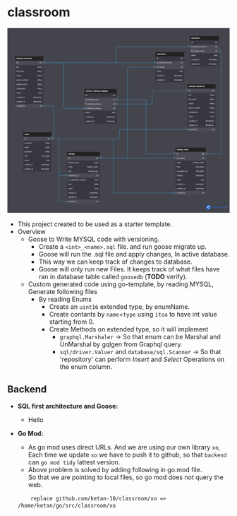 # classroom

![db-digrams](db-digrams-io.png)

- This project created to be used as a starter template.
- Overview
    - Goose to Write MYSQL code with versioning.
        - Create a `<int>_<name>.sql` file. and run goose migrate up. 
        - Goose will run the .sql file and apply changes, In active database.   
        - This way we can keep track of changes to database. 
        - Goose will only run new Files. It keeps track of what files have ran in database table called `goosedb` (**TODO** verify).
    - Custom generated code using go-template, by reading MYSQL, Generate following files
        - By reading Enums
            - Create an `uint16` extended type, by enumName.
            - Create contants by `name`+`type` using `itoa` to have int value starting from 0.
            - Create Methods on extended type, so it will implement   
                -  `graphql.Marshaler` -> So that enum can be Marshal and UnMarshal by gqlgen from Graphql query.
                -  `sql/driver.Valuer` and `database/sql.Scanner` -> So that 'repository' can perform *Insert* and *Select* Operations on the enum column.


## Backend 

- **SQL first architecture and Goose:** 
    - Hello


- **Go Mod:**
    - As go mod uses direct URLs. And we are using our own library `xo`, <br> Each time we update `xo` we have to push it to github, so that `backend` can `go mod tidy` lattest version. 
    - Above problem is solved by adding following in go.mod file. <br>
      So that we are pointing to local files, so go mod does not query the web. 
    ```
        replace github.com/ketan-10/classroom/xo => /home/ketan/go/src/classroom/xo
    ```

